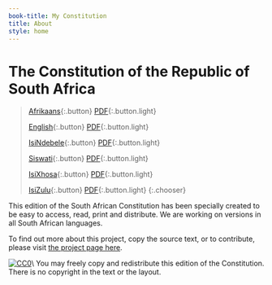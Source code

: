 ```yaml
---
book-title: My Constitution
title: About
style: home
---
```


# The Constitution of&nbsp;the Republic of South&nbsp;Africa

> [Afrikaans](af/0-3-contents.html){:.button}
> [PDF](download/constitution-afrikaans.pdf){:.button.light}
> 
> [English](en/0-3-contents.html){:.button}
> [PDF](download/constitution-english.pdf){:.button.light}
> 
> [IsiNdebele](nr/0-3-contents.html){:.button}
> [PDF](download/constitution-isindebele.pdf){:.button.light}
> 
> [Siswati](ss/0-3-contents.html){:.button}
> [PDF](download/constitution-siswati.pdf){:.button.light}
> 
> [IsiXhosa](xh/0-3-contents.html){:.button}
> [PDF](download/constitution-isixhosa.pdf){:.button.light}
> 
> [IsiZulu](zu/0-3-contents.html){:.button}
> [PDF](download/constitution-isizulu.pdf){:.button.light}
{:.chooser}

This edition of the South African Constitution has been specially created to be easy to access, read, print and distribute. We are working on versions in all South African languages.

To find out more about this project, copy the source text, or to contribute, please visit [the project page here](https://github.com/electricbookworks/constitution).

[![CC0](http://i.creativecommons.org/p/zero/1.0/80x15.png)](http://creativecommons.org/publicdomain/zero/1.0/)\\
You may freely copy and redistribute this edition of the Constitution. There is no copyright in the text or the layout.
